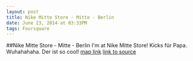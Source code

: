 ```yaml
---
layout: post
title: Nike Mitte Store - Mitte - Berlin
date: June 23, 2014 at 03:33PM
tags: Foursquare
---
```

##Nike Mitte Store - Mitte - Berlin
I'm at Nike Mitte Store! Kicks für Papa. Wuhahahaha. Der ist so cool! [map link](http://ift.tt/1mefKvc)
[link to source](http://ift.tt/1mefKve) 
